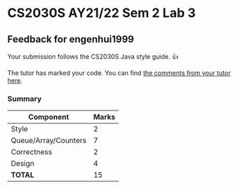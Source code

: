 # CS2030S AY21/22 Sem 2 Lab 3
## Feedback for engenhui1999
Your submission follows the CS2030S Java style guide. :+1:

The tutor has marked your code. You can find [the comments from your tutor here](https://www.github.com/nus-cs2030s-2122-s2/lab3-engenhui1999/commit/cafecdcd234d3bb204d7e0dee73e33837995e0ce).
### Summary

| Component | Marks |
|-----------|-------|
| Style | 2 |
| Queue/Array/Counters | 7 |
| Correctness | 2 |
| Design | 4 |
| **TOTAL** | 15 |
